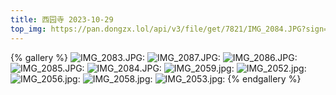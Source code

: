 ```yaml
---
title: 西园寺 2023-10-29
top_img: https://pan.dongzx.lol/api/v3/file/get/7821/IMG_2084.JPG?sign=_VH0EeFVuNd3C0bNyLggw4QIMigaJ09FSqYYLs9EdV8%3D%3A0
---
```


{% gallery %}
![IMG_2083.JPG: ](https://pan.dongzx.lol/api/v3/file/get/7817/IMG_2083.JPG?sign=UUCiW7z-dr61SVs8di23gOtl26CumANIWa4eaTjqjPY%3D%3A0)
![IMG_2087.JPG: ](https://pan.dongzx.lol/api/v3/file/get/7818/IMG_2087.JPG?sign=_phFKsdmW52ABKMIIi3PXuWeOrNWkuksnwjGUjApo4M%3D%3A0)
![IMG_2086.JPG: ](https://pan.dongzx.lol/api/v3/file/get/7819/IMG_2086.JPG?sign=M-HPz4RRfwzSIf-ANFdjd7Hi9SqT-z5ElEEfZj4bDco%3D%3A0)
![IMG_2085.JPG: ](https://pan.dongzx.lol/api/v3/file/get/7820/IMG_2085.JPG?sign=pzEg9f8z-ycnSIZ7msuB_EZaIeh-BAsePvM_yZkSE88%3D%3A0)
![IMG_2084.JPG: ](https://pan.dongzx.lol/api/v3/file/get/7821/IMG_2084.JPG?sign=_VH0EeFVuNd3C0bNyLggw4QIMigaJ09FSqYYLs9EdV8%3D%3A0)
![IMG_2059.jpg: ](https://pan.dongzx.lol/api/v3/file/get/7823/IMG_2059.jpg?sign=YRQZqYEV0Qm-gNgIqAAecAVND-hX8Psse6gr5ip5A6U%3D%3A0)
![IMG_2052.jpg: ](https://pan.dongzx.lol/api/v3/file/get/7824/IMG_2052.jpg?sign=Y7pA93HUyyjcXlbjwHvZYJDsXic6rw8buALHmDronNI%3D%3A0)
![IMG_2056.jpg: ](https://pan.dongzx.lol/api/v3/file/get/7825/IMG_2056.jpg?sign=7Cs2xMxExkbqH2iVsg5d-EvvloDHZRiC6k5l38-DCSY%3D%3A0)
![IMG_2058.jpg: ](https://pan.dongzx.lol/api/v3/file/get/7826/IMG_2058.jpg?sign=_l1upuWO_Kt1rVhyebrk6p8SxB5XwMc_BGLW0oF3j14%3D%3A0)
![IMG_2053.jpg: ](https://pan.dongzx.lol/api/v3/file/get/7827/IMG_2053.jpg?sign=ecMyHJbgqCzCVtI1Q6mDsoL9CEknVwXAuiV-yuKc24Y%3D%3A0)
{% endgallery %}
